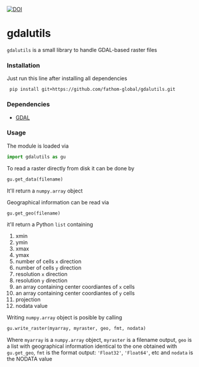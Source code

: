 [![DOI](https://zenodo.org/badge/120902554.svg)](https://zenodo.org/badge/latestdoi/120902554)

# gdalutils

`gdalutils` is a small library to handle GDAL-based raster files

### Installation

Just run this line after installing all dependencies

``` pip install git+https://github.com/fathom-global/gdalutils.git```

### Dependencies
- [GDAL](https://www.gdal.org/)

### Usage

The module is loaded via

```python
import gdalutils as gu
```

To read a raster directly from disk it can be done by

```python
gu.get_data(filename)
```

It'll return a `numpy.array` object

Geographical information can be read via

```python
gu.get_geo(filename)
```

it'll return a Python `list` containing

1. xmin
2. ymin
3. xmax
4. ymax
5. number of cells `x` direction
6. number of cells `y` direction
7. resolution `x` direction
8. resolution `y` direction
9. an array containing center coordiantes of `x` cells
9. an array containing center coordiantes of `y` cells
10. projection
11. nodata value

Writing `numpy.array` object is posible by calling

```python
gu.write_raster(myarray, myraster, geo, fmt, nodata)
```

Where `myarray` is a `numpy.array` object, `myraster` is a filename output, `geo` is a list with geographical information identical to the one obtained with `gu.get_geo`, `fmt` is the format output: `'Float32'`, `'Float64'`, etc and `nodata` is the NODATA value

